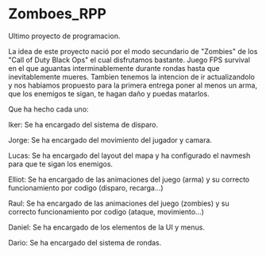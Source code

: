 # Zomboes_RPP
Ultimo proyecto de programacion.

La idea de este proyecto nació por el modo secundario de "Zombies" de los "Call of Duty Black Ops" el cual disfrutamos bastante. Juego FPS survival en el que aguantas interminablemente durante rondas hasta que inevitablemente mueres. Tambien tenemos la intencion de ir actualizandolo y nos habiamos propuesto para la primera
entrega poner al menos un arma, que los enemigos te sigan, te hagan daño y puedas matarlos. 

Que ha hecho cada uno:

Iker: Se ha encargado del sistema de disparo.	

Jorge: Se ha encargado del movimiento del jugador y camara.

Lucas: Se ha encargado del layout del mapa y ha configurado el navmesh para que te sigan los enemigos.

Elliot: Se ha encargado de las animaciones del juego (arma) y su correcto funcionamiento por codigo (disparo, recarga...)

Raul: Se ha encargado de las animaciones del juego (zombies) y su correcto funcionamiento por codigo (ataque, movimiento...) 

Daniel: Se ha encargado de los elementos de la UI y menus.

Dario: Se ha encargado del sistema de rondas.




